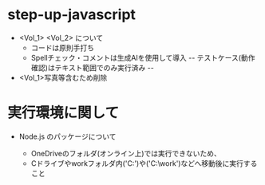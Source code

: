 # step-up-javascript
* <Vol_1> <Vol_2> について
    * コードは原則手打ち
    * Spellチェック・コメントは生成AIを使用して導入
     -- テストケース(動作確認)はテキスト範囲でのみ実行済み --
* <Vol_1>写真等含むため削除

# 実行環境に関して
 * Node.js のパッケージについて

   * OneDriveのフォルダ(オンライン上)では実行できないため、
   * Cドライブやworkフォルダ内('C:\')や('C:\work')などへ移動後に実行すること
